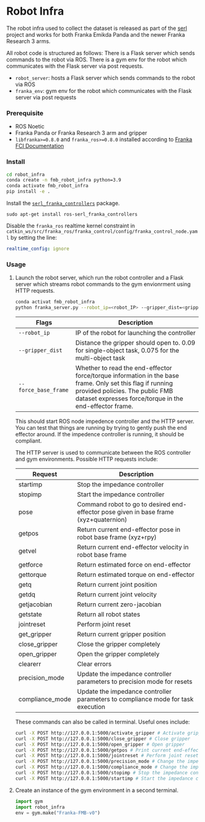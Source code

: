 # Robot Infra
The robot infra used to collect the dataset is released as part of the [serl](https://github.com/rail-berkeley/serl/tree/main/serl_robot_infra) project and works for both Franka Emikda Panda and the newer Franka Research 3 arms. 

All robot code is structured as follows:
There is a Flask server which sends commands to the robot via ROS. There is a gym env for the robot which communicates with the Flask server via post requests.

- `robot_server`: hosts a Flask server which sends commands to the robot via ROS
- `franka_env`: gym env for the robot which communicates with the Flask server via post requests


### Prerequisite
- ROS Noetic
- Franka Panda or Franka Research 3 arm and gripper
- `libfranka>=0.8.0` and `franka_ros>=0.8.0` installed according to [Franka FCI Documentation](https://frankaemika.github.io/docs/installation_linux.html)

### Install
```bash
cd robot_infra
conda create -n fmb_robot_infra python=3.9
conda activate fmb_robot_infra
pip install -e .
```
Install the [`serl_franka_controllers`](https://github.com/rail-berkeley/serl_franka_controllers) package.

    sudo apt-get install ros-serl_franka_controllers


Disable the `franka_ros` realtime kernel constraint in `catkin_ws/src/franka_ros/franka_control/config/franka_control_node.yaml` by setting the line:
```yaml
realtime_config: ignore
```

### Usage
1. Launch the robot server, which run the robot controller and a Flask server which streams robot commands to the gym envionrment using HTTP requests. 
    ```bash
    conda activat fmb_robot_infra
    python franka_server.py --robot_ip=<robot_IP> --gripper_dist=<gripper_dist>
    ```
    | Flags | Description |
    | --- | --- |
    | `--robot_ip` | IP of the robot for launching the controller |
    | `--gripper_dist` | Distance the gripper should open to. 0.09 for single-object task, 0.075 for the multi-object task |
    | `--force_base_frame` | Whether to read the end-effector force/torque information in the base frame. Only set this flag if running provided policies. The public FMB dataset expresses force/torque in the end-effector frame. |


    This should start ROS node impedence controller and the HTTP server. You can test that things are running by trying to gently push the end effector around. If the impedence controller is running, it should be compliant.

    The HTTP server is used to communicate between the ROS controller and gym environments. Possible HTTP requests include:

    | Request | Description |
    | --- | --- |
    | startimp | Stop the impedance controller |
    | stopimp | Start the impedance controller |
    | pose | Command robot to go to desired end-effector pose given in base frame (xyz+quaternion) |
    | getpos | Return current end-effector pose in robot base frame (xyz+rpy)|
    | getvel | Return current end-effector velocity in robot base frame |
    | getforce | Return estimated force on end-effector |
    | gettorque | Return estimated torque on end-effector |
    | getq | Return current joint position |
    | getdq | Return current joint velocity |
    | getjacobian | Return current zero-jacobian |
    | getstate | Return all robot states |
    | jointreset | Perform joint reset |
    | get_gripper | Return current gripper position |
    | close_gripper | Close the gripper completely |
    | open_gripper | Open the gripper completely |
    | clearerr | Clear errors |
    | precision_mode | Update the impedance controller parameters to precision mode for resets|
    | compliance_mode | Update the impedance controller parameters to compliance mode for task execution |

    These commands can also be called in terminal. Useful ones include:
    ```bash
    curl -X POST http://127.0.0.1:5000/activate_gripper # Activate gripper
    curl -X POST http://127.0.0.1:5000/close_gripper # Close gripper
    curl -X POST http://127.0.0.1:5000/open_gripper # Open gripper
    curl -X POST http://127.0.0.1:5000/getpos # Print current end-effector pose
    curl -X POST http://127.0.0.1:5000/jointreset # Perform joint reset
    curl -X POST http://127.0.0.1:5000/precision_mode # Change the impedance controller to precision mode
    curl -X POST http://127.0.0.1:5000/compliance_mode # Change the impedance controller to compliance mode
    curl -X POST http://127.0.0.1:5000/stopimp # Stop the impedance controller
    curl -X POST http://127.0.0.1:5000/startimp # Start the impedance controller (**Only run this after stopimp**)
    ```

2. Create an instance of the gym environment in a second terminal.
    ```python
    import gym
    import robot_infra
    env = gym.make("Franka-FMB-v0")
    ```